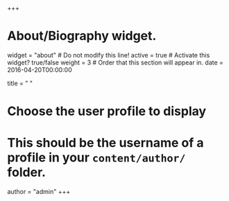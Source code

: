 +++
# About/Biography widget.
widget = "about"  # Do not modify this line!
active = true  # Activate this widget? true/false
weight = 3  # Order that this section will appear in.
date = 2016-04-20T00:00:00

title = " "

# Choose the user profile to display
# This should be the username of a profile in your `content/author/` folder.
author = "admin"
+++
